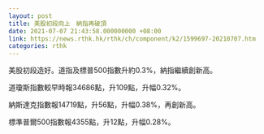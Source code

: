 ```yaml
---
layout: post
title: 美股初段向上　納指再破頂
date: 2021-07-07 21:43:58.000000000 +08:00
link: https://news.rthk.hk/rthk/ch/component/k2/1599697-20210707.htm
categories: rthk
---
```


美股初段造好。道指及標普500指數升約0.3%，納指繼續創新高。

道瓊斯指數較早時報34686點，升109點，升幅0.32%。

納斯達克指數報14719點，升56點，升幅0.38%，再創新高。

標準普爾500指數報4355點，升12點，升幅0.28%。
